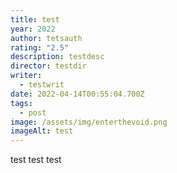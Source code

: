 ```yaml
---
title: test
year: 2022
author: tetsauth
rating: "2.5"
description: testdesc
director: testdir
writer:
  - testwrit
date: 2022-04-14T00:55:04.700Z
tags:
  - post
image: /assets/img/enterthevoid.png
imageAlt: test
---
```

test test test